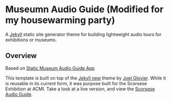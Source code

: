 # Museumn Audio Guide (Modified for my housewarming party) 

A [Jekyll](http://jekyllrb.com/) static site generator theme for building lightweight audio tours for exhibitions or museums.

## Overview

Based on [Static Museum Audio Guide App](https://github.com/ACMILabs/static-museum-audio-guide)

This template is built on top of the [Jekyll new](https://github.com/jglovier/jekyll-new) theme by [Joel Glovier](http://joelglovier.com/). While it is reusable in its current form, it was purpose built for the Scorsese Exhibition at ACMI. Take a look at a live version, and view the [Scorsese Audio Guide](https://guides.acmi.net.au/scorsese/welcome). 